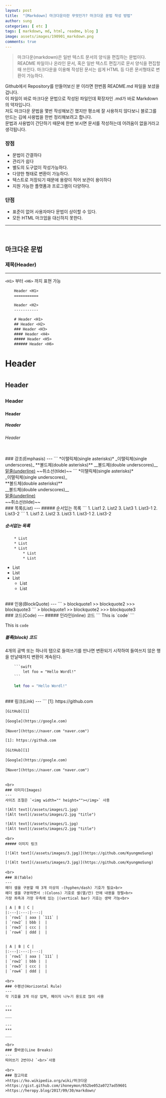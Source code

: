 ```yaml
---
layout: post
title:  "[Markdown] 마크다운이란 무엇인가? 마크다운 문법 작성 방법"
author: sung
categories: [ etc ]
tags: [ markdown, md, html, readme, blog ]
image: assets/images/190901_markdown.png
comments: true
---
```


> 마크다운(markdown)은 일반 텍스트 문서의 양식을 편집하는 문법이다. README 파일이나 온라인 문서, 혹은 일반 텍스트 편집기로 문서 양식을 편집할 때 쓰인다. 마크다운을 이용해 작성된 문서는 쉽게 HTML 등 다른 문서형태로 변환이 가능하다.

Github에서 Repository를 만들어보신 분 이라면 한번쯤 README.md 파일을 보셨을겁니다.<br>
이 파일이 바로 마크다운 문법으로 작성된 파일인데 확장자인 .md가 바로 Markdown의 약자입니다.<br>
저도 마크다운 문법을 몇번 작성해보긴 했지만 평소에 잘 사용하지 않다보니 블로그를 만드는 김에 사용법을 한번 정리해보려고 합니다.<br>
문법과 사용법이 간단하기 때문에 한번 보시면 문서를 작성하는데 어려움이 없을거라고 생각됩니다.<br>

### 장점
* 문법이 간결하다
* 관리가 쉽다
* 별도의 도구없이 작성가능하다.
* 다양한 형태로 변환이 가능하다.
* 텍스트로 저장되기 때문에 용량이 적어 보관이 용이하다
* 지원 가능한 플랫폼과 프로그램이 다양하다.

### 단점
* 표준이 없어 사용자마다 문법이 상이할 수 있다.
* 모든 HTML 마크업을 대신하지 못한다.

***
<br>

## 마크다운 문법

### 제목(Header)
---
`<H1>` 부터 `<H6>` 까지 표현 가능
```
    Header <H1>
    ===========
```
```
    Header <H2>
    -----------
```
```
    # Header <H1>
    ## Header <H2> 
    ### Header <H3>
    #### Header <H4>
    ##### Header <H5>
    ###### Header <H6>
```

# Header <H1>
## Header <H2>
### Header <H3>
#### Header <H4>
##### Header <H5>
###### Header <H6>

<br>
### 강조(Emphasis)
---
```
    *이탤릭체(single asterisks)*
    _이탤릭체(single underscores)_
    **볼드체(double asterisks)**
    __볼드체(double underscores)__
    <u>밑줄(underline)</u>
    ~~취소선(tilde)~~
```
*이탤릭체(single asterisks)*<br>
_이탤릭체(single underscores)_<br>
**볼드체(double asterisks)**<br>
__볼드체(double underscores)__<br>
<u>밑줄(underline)</u><br>
~~취소선(tilde)~~

<br>
### 목록(List)
---
##### 순서있는 목록
```
    1. List1
    2. List2
    3. List3
        1. List3-1
        2. List3-2
```
1. List1
2. List2
3. List3
    1. List3-1
    2. List3-2
<br>

##### 순서없는 목록
```
    * List
    * List
    * List
        * List
        * List
```
* List
* List
* List
    * List
    * List
    
<br>
### 인용(BlockQuote)
---
```
    > blockquote1
    >> blockquote2
    >>> blockquote3
```
> blockquote1
>> blockquote2
>>> blockquote3

<br>
### 코드(Code)
---
##### 인라인(inline) 코드
```
    This is `code`
```

This is `code`

##### 블록(block) 코드
4개의 공백 또는 하나의 탭으로 들여쓰기를 만나면 변환되기 시작하여 들여쓰지 않은 행을 만날때까지 변환이 계속된다.

```
    ```swift
        let foo = "Hello Wordl!"
    ```
```
```swift
    let foo = "Hello Wordl!"
```
<br>
### 링크(Link)
---
```
    [1]: https://github.com

    [GitHub][1]

    [Google](https://google.com)

    [Naver](https://naver.com "naver.com")
```
[1]: https://github.com

[GitHub][1]

[Google](https://google.com)

[Naver](https://naver.com "naver.com")


<br>
### 이미지(Images)
---
사이즈 조절은 `<img width="" height=""></img>` 사용
```
    ![Alt text](/assets/images/1.jpg)
    ![Alt text](/assets/images/2.jpg "title")
```
![Alt text](/assets/images/1.jpg)
![Alt text](/assets/images/2.jpg "title")

<br>
##### 이미지 링크
```
    [![Alt text](/assets/images/3.jpg)](https://github.com/KyungmoSung)
```
[![Alt text](/assets/images/3.jpg)](https://github.com/KyungmoSung)

<br>
### 표(Table)
---
헤더 셀을 구분할 때 3개 이상의 -(hyphen/dash) 기호가 필요<br>
헤더 셀을 구분하면서 :(Colons) 기호로 셀(열/칸) 안에 내용을 정렬<br>
가장 좌측과 가장 우측에 있는 |(vertical bar) 기호는 생략 가능<br>
```
    | A | B | C |
    |:---|:---:|---:|
    | `row1` | aaa | `111` |
    | `row2` | bbb |  |
    | `row3` | ccc |  |
    | `row4` | ddd |  |
```

| A | B | C |
|:---|:---:|---:|
| `row1` | aaa | `111` |
| `row2` | bbb |  |
| `row3` | ccc |  |
| `row4` | ddd |  |

<br>
### 수평선(Horizontal Rule)
---
각 기호를 3개 이상 입력, 페이지 나누기 용도로 많이 사용
```
    ---
    ***
    ___
```
---
***
___

<br>
### 줄바꿈(Line Breaks)
---
띄어쓰기 2번이나 `<br>`사용

<br>
### 참고자료
>https://ko.wikipedia.org/wiki/마크다운
>https://gist.github.com/ihoneymon/652be052a0727ad59601
>https://heropy.blog/2017/09/30/markdown/
